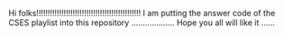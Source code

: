 Hi folks!!!!!!!!!!!!!!!!!!!!!!!!!!!!!!!!!!!!!!!!!!!!!! 
I am putting the answer code of the CSES playlist into this repository ................... Hope you all will like it ......
